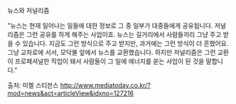 뉴스와 저널리즘

"뉴스는 현재 일어나는 일들에 대한 정보로 그 중 일부가 대중들에게 공유됩니다. 저널리즘은 그런 공유를 하게 해주는 사업이죠. 뉴스는 길거리에서 사람들끼리 그냥 주고 받을 수 있습니다. 지금도 그런 방식으로 주고 받지만, 과거에는 그런 방식이 더 흔했어요. 그냥 교차로에 서서, 모닥불 앞에서 뉴스를 교환했습니다. 하지만 저널리즘은 그런 교환이 프로페셔널한 직업이 돼서 사람들이 그 일에 에너지를 쏟는 사업이 된 것을 말합니다."

출처: 미첼 스티븐스 http://www.mediatoday.co.kr/?mod=news&act=articleView&idxno=127216